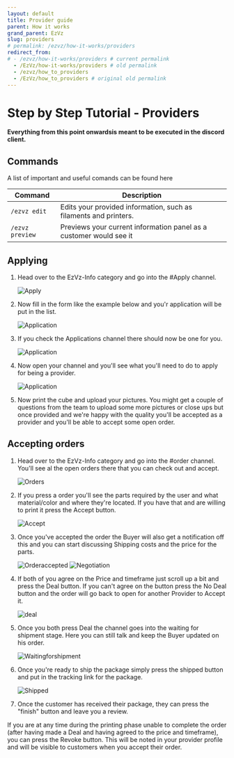 ```yaml
---
layout: default
title: Provider guide
parent: How it works
grand_parent: EzVz
slug: providers
# permalink: /ezvz/how-it-works/providers
redirect_from:
# - /ezvz/how-it-works/providers # current permalink
  - /EzVz/how-it-works/providers # old permalink
  - /ezvz/how_to_providers
  - /EzVz/how_to_providers # original old permalink
---
```


# Step by Step Tutorial - Providers

**Everything from this point onwardsis meant to be executed in the discord client.**

## Commands

A list of important and useful comands can be found here

| Command             | Description                                                        |
| ------------------- | ------------------------------------------------------------------ |
| ```/ezvz edit```    | Edits your provided information, such as filaments and printers.   |
| ```/ezvz preview``` | Previews your current information panel as a customer would see it |

## Applying

1. Head over to the EzVz-Info category and go into the #Apply channel.

    ![Apply](/assets/images/ezvz/how_to/providers/providers_application/Apply.PNG)

2. Now fill in the form like the example below and you'r application will be put in the list.

    ![Application](/assets/images/ezvz/how_to/providers/providers_application/Application.PNG)

3. If you check the Applications channel there should now be one for you.

    ![Application](/assets/images/ezvz/how_to/providers/providers_application/Application%20channel.PNG)

4. Now open your channel and you'll see what you'll need to do to apply for being a provider.

    ![Application](/assets/images/ezvz/how_to/providers/providers_application/Application%20channel2.PNG)

5. Now print the cube and upload your pictures. You might get a couple of questions from the team to upload some more pictures or close ups but once provided and we're happy with the quality you'll be accepted as a provider and you'll be able to accept some open order.

## Accepting orders

1. Head over to the EzVz-Info category and go into the #order channel. You'll see al the open orders there that you can check out and accept.

    ![Orders](/assets/images/ezvz/how_to/providers/providers_orders/Orders.PNG)

2. If you press a order you'll see the parts required by the user and what material/color and where they're located. If you have that and are willing to print it press the Accept button.

    ![Accept](/assets/images/ezvz/how_to/providers/providers_orders/Accept%20Order.PNG)

3. Once you've accepted the order the Buyer will also get a notification off this and you can start discussing Shipping costs and the price for the parts.

    ![Orderaccepted](/assets/images/ezvz/how_to/providers/providers_orders/Order%20accepted.PNG)
    ![Negotiation](/assets/images/ezvz/how_to/providers/providers_orders/Negotiations.PNG)

4. If both of you agree on the Price and timeframe just scroll up a bit and press the Deal button. If you can't agree on the button press the No Deal button and the order will go back to open for another Provider to Accept it.

    ![deal](/assets/images/ezvz/how_to/providers/providers_orders/Dealbutton.PNG)

5. Once you both press Deal the channel goes into the waiting for shipment stage. Here you can still talk and keep the Buyer updated on his order.

    ![Waitingforshipment](/assets/images/ezvz/how_to/providers/providers_orders/Shipment_Wait.PNG)

6. Once you're ready to ship the package simply press the shipped button and put in the tracking link for the package.

    ![Shipped](/assets/images/ezvz/how_to/providers/providers_orders/Shipped.PNG)

7. Once the customer has received their package, they can press the "finish" button and leave you a review.

If you are at any time during the printing phase unable to complete the order (after having made a Deal and having agreed to the price and timeframe), you can press the Revoke button. This will be noted in your provider profile and will be visible to customers when you accept their order.
